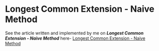 #  Longest Common Extension - Naive Method

See the article written and implemented by me on ***Longest Common Extension - Naive Method*** here- [Longest Common Extension - Naive Method](http://www.geeksforgeeks.org/longest-common-extension-lce-set-1-introduction-and-naive-method/)

